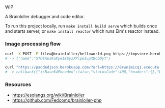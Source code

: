 WIP

A Brainloller debugger and code editor.

To run this project locally, run `make install build serve` which builds once
and starts server, or `make install reactor` which runs Elm's reactor instead.

### Image processing flow

```bash
curl -X POST -F file=@brainloller/helloworld.png https://tmpstore.herokuapp.com/upload
# -> {"name":"STOTAoaKaKyeIESyzXPlpeIupXDcbDyt"}

curl "https://paddedjson.herokuapp.com/?url=https://8rwnim1cq1.execute-api.us-west-2.amazonaws.com/prod/pixels_pixels&method=POST&body=%7B%22path%22:%22https://tmpstore.herokuapp.com/get/STOTAoaKaKyeIESyzXPlpeIupXDcbDyt%22%7D"
# -> callback({"isBase64Encoded":false,"statusCode":400,"headers":{},"body":{"pixels":[[{"R":255,"G":0,"B":0,"A":255}, ...
```

### Resources

- https://esolangs.org/wiki/Brainloller
- https://github.com/Fedcomp/brainloller-php
